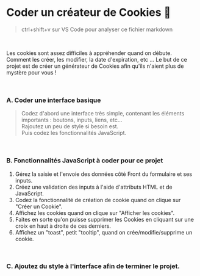 # Coder un créateur de Cookies 🍪

> ctrl+shift+v sur VS Code pour analyser ce fichier markdown

<br>

Les cookies sont assez difficiles à appréhender quand on débute.<br>
Comment les créer, les modifier, la date d'expiration, etc ...
Le but de ce projet est de créer un générateur de Cookies afin qu'ils n'aient plus de mystère pour vous !

<br>

### A. Coder une interface basique
> Codez d'abord une interface très simple, contenant les éléments importants : boutons, inputs, liens, etc... <br>
> Rajoutez un peu de style si besoin est. 
> <br>
> Puis codez les fonctionnalités JavaScript.
> 
<br>

### B. Fonctionnalités JavaScript à coder pour ce projet

1. Gérez la saisie et l'envoie des données côté Front du formulaire et ses inputs.
2. Créez une validation des inputs à l'aide d'attributs HTML et de JavaScript.
3. Codez la fonctionnalité de création de cookie quand on clique sur "Créer un Cookie".
4. Affichez les cookies quand on clique sur "Afficher les cookies".
5. Faites en sorte qu'on puisse supprimer les Cookies en cliquant sur une croix en haut à droite de ces derniers.
6. Affichez un "toast", petit "tooltip", quand on crée/modifie/supprime un cookie.

<br>

### C. Ajoutez du style à l'interface afin de terminer le projet.
